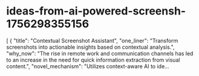 # ideas-from-ai-powered-screensh-1756298355156
[ { "title": "Contextual Screenshot Assistant", "one_liner": "Transform screenshots into actionable insights based on contextual analysis.", "why_now": "The rise in remote work and communication channels has led to an increase in the need for quick information extraction from visual content.", "novel_mechanism": "Utilizes context-aware AI to ide...
